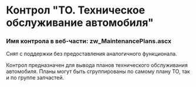 ﻿---
description: 2.4.10.1
---
# Контрол "ТО. Техническое обслуживание автомобиля"
### Имя контрола в веб-части: zw_MaintenancePlans.ascx
Снят с поддержки без предоставления аналогичного функционала.

Контрол предназначен для вывода планов технического обслуживания автомобиля. Планы могут быть сгруппированы по самому плану ТО, так и по группе запчастей. 
